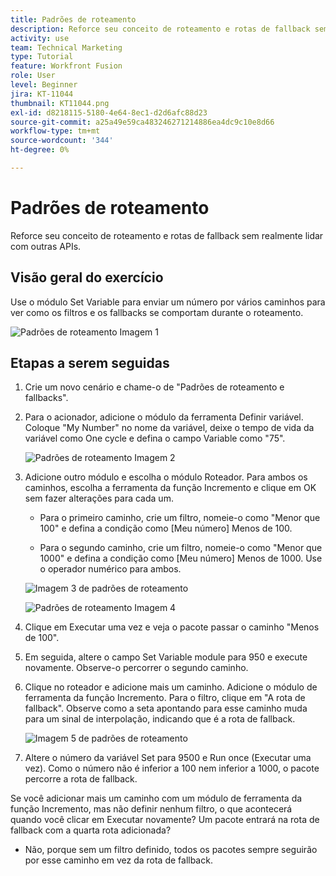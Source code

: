 ```yaml
---
title: Padrões de roteamento
description: Reforce seu conceito de roteamento e rotas de fallback sem realmente lidar com outras APIs.
activity: use
team: Technical Marketing
type: Tutorial
feature: Workfront Fusion
role: User
level: Beginner
jira: KT-11044
thumbnail: KT11044.png
exl-id: d8218115-5180-4e64-8ec1-d2d6afc88d23
source-git-commit: a25a49e59ca483246271214886ea4dc9c10e8d66
workflow-type: tm+mt
source-wordcount: '344'
ht-degree: 0%

---
```


# Padrões de roteamento

Reforce seu conceito de roteamento e rotas de fallback sem realmente lidar com outras APIs.

## Visão geral do exercício

Use o módulo Set Variable para enviar um número por vários caminhos para ver como os filtros e os fallbacks se comportam durante o roteamento.

![Padrões de roteamento Imagem 1](../12-exercises/assets/routing-patterns-walkthrough-1.png)

## Etapas a serem seguidas

1. Crie um novo cenário e chame-o de &quot;Padrões de roteamento e fallbacks&quot;.
1. Para o acionador, adicione o módulo da ferramenta Definir variável. Coloque &quot;My Number&quot; no nome da variável, deixe o tempo de vida da variável como One cycle e defina o campo Variable como &quot;75&quot;.

   ![Padrões de roteamento Imagem 2](../12-exercises/assets/routing-patterns-walkthrough-2.png)

1. Adicione outro módulo e escolha o módulo Roteador. Para ambos os caminhos, escolha a ferramenta da função Incremento e clique em OK sem fazer alterações para cada um.

   + Para o primeiro caminho, crie um filtro, nomeie-o como &quot;Menor que 100&quot; e defina a condição como [Meu número] Menos de 100.

   + Para o segundo caminho, crie um filtro, nomeie-o como &quot;Menor que 1000&quot; e defina a condição como [Meu número] Menos de 1000. Use o operador numérico para ambos.

   ![Imagem 3 de padrões de roteamento](../12-exercises/assets/routing-patterns-walkthrough-3.png)

   ![Padrões de roteamento Imagem 4](../12-exercises/assets/routing-patterns-walkthrough-4.png)

1. Clique em Executar uma vez e veja o pacote passar o caminho &quot;Menos de 100&quot;.
1. Em seguida, altere o campo Set Variable module para 950 e execute novamente. Observe-o percorrer o segundo caminho.
1. Clique no roteador e adicione mais um caminho. Adicione o módulo de ferramenta da função Incremento. Para o filtro, clique em &quot;A rota de fallback&quot;. Observe como a seta apontando para esse caminho muda para um sinal de interpolação, indicando que é a rota de fallback.

   ![Imagem 5 de padrões de roteamento](../12-exercises/assets/routing-patterns-walkthrough-5.png)

1. Altere o número da variável Set para 9500 e Run once (Executar uma vez). Como o número não é inferior a 100 nem inferior a 1000, o pacote percorre a rota de fallback.

Se você adicionar mais um caminho com um módulo de ferramenta da função Incremento, mas não definir nenhum filtro, o que acontecerá quando você clicar em Executar novamente? Um pacote entrará na rota de fallback com a quarta rota adicionada?

+ Não, porque sem um filtro definido, todos os pacotes sempre seguirão por esse caminho em vez da rota de fallback.
